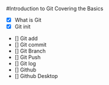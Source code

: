 #Introduction to Git
Covering the Basics

- [x] What is Git
- [x] Git init
- [] Git add
- [] Git commit
- [] Git Branch
- [] Git Push
- [] Git log
- [] Github
- [] Github Desktop

